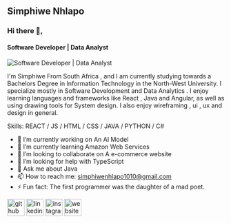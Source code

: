 ## Simphiwe Nhlapo

### Hi there 👋, 
#### Software Developer | Data Analyst 
![Software Developer | Data Analyst ](https://media.licdn.com/dms/image/D4D16AQECmfx4GOVNKg/profile-displaybackgroundimage-shrink_350_1400/0/1703189348748?e=1727913600&v=beta&t=nc4aCFt6z2Ph0P_S7eoTmtA38U7_p8AiDcuLTDDOa2w)

I'm Simphiwe From South Africa , and I am currently studying towards a Bachelors Degree in Information Technology in the North-West University. I specialize mostly in Software Development and Data Analytics . I enjoy learning languages  and frameworks like React , Java and Angular, as well as using drawing tools for System design. I also enjoy wireframing , ui , ux and design in general.

Skills:  REACT / JS / HTML / CSS   / JAVA / PYTHON / C#

- 🔭 I’m currently working on An AI Model 
- 🌱 I’m currently learning Amazon Web Services 
- 👯 I’m looking to collaborate on A e-commerce website 
- 🤔 I’m looking for help with TypeScript 
- 💬 Ask me about Java 
- 📫 How to reach me: simphiwenhlapo1010@gmail.com 
- ⚡ Fun fact: The first programmer was the daughter of a mad poet. 


[<img src='https://cdn.jsdelivr.net/npm/simple-icons@3.0.1/icons/github.svg' alt='github' height='40'>](https://github.com/SimphiweNhlapo)  [<img src='https://cdn.jsdelivr.net/npm/simple-icons@3.0.1/icons/linkedin.svg' alt='linkedin' height='40'>](https://www.linkedin.com/in/www.linkedin.com/in/simphiwe-nhlapo-022131211/)  [<img src='https://cdn.jsdelivr.net/npm/simple-icons@3.0.1/icons/instagram.svg' alt='instagram' height='40'>](https://www.instagram.com/https://www.instagram.com/savvy.blvck//)  [<img src='https://cdn.jsdelivr.net/npm/simple-icons@3.0.1/icons/icloud.svg' alt='website' height='40'>](https://savvy031.github.io/SimphiwePersonalWeb.github.io/)  

